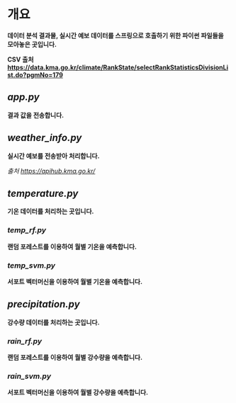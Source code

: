 # 개요
**데이터 분석 결과물, 실시간 예보 데이터를 스프링으로 호출하기 위한 파이썬 파일들을 모아놓은 곳입니다.**

**CSV 출처 https://data.kma.go.kr/climate/RankState/selectRankStatisticsDivisionList.do?pgmNo=179**

## *app.py*
**결과 값을 전송합니다.**

## *weather_info.py*
**실시간 예보를 전송받아 처리합니다.**

*출처 https://apihub.kma.go.kr/*

## *temperature.py*
**기온 데이터를 처리하는 곳입니다.**

### *temp_rf.py*
**랜덤 포레스트를 이용하여 월별 기온을 예측합니다.**

### *temp_svm.py*
**서포트 벡터머신을 이용하여 월별 기온을 예측합니다.**

## *precipitation.py*
**강수량 데이터를 처리하는 곳입니다.**

### *rain_rf.py*
**랜덤 포레스트를 이용하여 월별 강수량을 예측합니다.**

### *rain_svm.py*
**서포트 벡터머신을 이용하여 월별 강수량을 예측합니다.**
